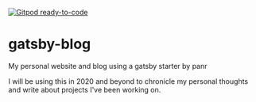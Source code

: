 [![Gitpod ready-to-code](https://img.shields.io/badge/Gitpod-ready--to--code-blue?logo=gitpod)](https://gitpod.io/#https://github.com/ddaypunk/gatsby-blog)

# gatsby-blog
My personal website and blog using a gatsby starter by panr

I will be using this in 2020 and beyond to chronicle my personal thoughts and write about projects I've been working on.
